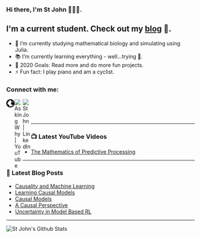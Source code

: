 ### Hi there, I'm St John 🙋🏼‍♂.

## I'm a current student. Check out my [blog][website] 🤖.
- 🌱 I’m currently studying mathematical biology and simulating using Julia.
- 📚 I’m currently learning everything - well...trying 🤣.
- 🥅 2020 Goals: Read more and do more fun projects.
- ⚡ Fun fact: I play piano and am a cyclist.

### Connect with me:

[<img align="left" alt="stjohngrimbly.com" width="22px" src="https://raw.githubusercontent.com/iconic/open-iconic/master/svg/globe.svg" />][website]
[<img align="left" alt="Asking Why | YouTube" width="22px" src="https://cdn.jsdelivr.net/npm/simple-icons@v3/icons/youtube.svg" />][youtube]
[<img align="left" alt="St John | LinkedIn" width="22px" src="https://cdn.jsdelivr.net/npm/simple-icons@v3/icons/linkedin.svg" />][linkedin]

<br />

<br />
<br />

---

### 📺 Latest YouTube Videos
<!-- YOUTUBE:START -->
- [The Mathematics of Predictive Processing](https://www.youtube.com/watch?v=Uqgw2xWMzYE)
<!-- YOUTUBE:END -->

---

### 📕 Latest Blog Posts
<!-- BLOG-POST-LIST:START -->
- [Causality and Machine Learning](https://stjohngrimbly.com/causality-and-machine-learning/)
- [Learning Causal Models](https://stjohngrimbly.com/learning-causal-models/)
- [Causal Models](https://stjohngrimbly.com/Causal-Models/)
- [A Causal Perspective](https://stjohngrimbly.com/a-causal-perspective/)
- [Uncertainty in Model Based RL](https://stjohngrimbly.com/uncertainty-in-MBRL/)
<!-- BLOG-POST-LIST:END -->

---

<img align="left" alt="St John's Github Stats" src="https://github-readme-stats.vercel.app/api?username=sgrimbly&show_icons=true&hide_border=true&count_private=true" />

[website]: https://stjohngrimbly.com/
[youtube]: https://www.youtube.com/channel/UCK5M596BmS3QWwPGRteKlKw
[linkedin]: https://www.linkedin.com/in/stjohngrimbly/
